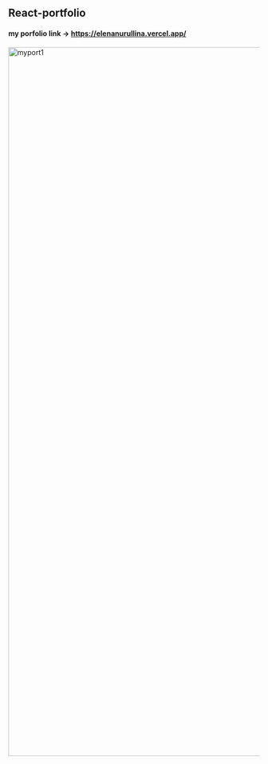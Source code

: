 ## React-portfolio

#### my porfolio link -> https://elenanurullina.vercel.app/


<img width="1421" alt="myport1" src="https://user-images.githubusercontent.com/75818489/195909673-b1872122-435d-4b95-be55-b5cd2293c521.png">
